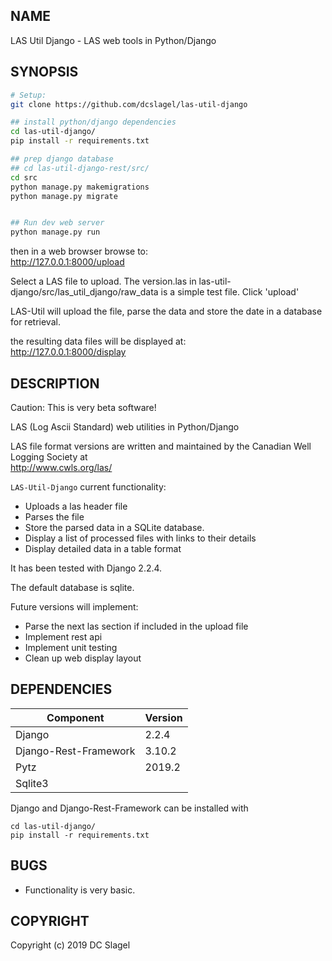 NAME
----
LAS Util Django - LAS web tools in Python/Django

SYNOPSIS
--------

  ```bash
  # Setup:
  git clone https://github.com/dcslagel/las-util-django

  ## install python/django dependencies
  cd las-util-django/
  pip install -r requirements.txt

  ## prep django database
  ## cd las-util-django-rest/src/
  cd src
  python manage.py makemigrations
  python manage.py migrate


  ## Run dev web server
  python manage.py run
  ```

  then in a web browser browse to:  
  http://127.0.0.1:8000/upload

  Select a LAS file to upload.  The version.las in 
  las-util-django/src/las_util_django/raw_data is a simple test file.
  Click 'upload'    

  LAS-Util will upload the file, parse the data and store the date in a database for retrieval. 

  the resulting data files will be displayed at:  
  http://127.0.0.1:8000/display


DESCRIPTION
-----------
Caution: This is very beta software!

LAS (Log Ascii Standard) web utilities in Python/Django

LAS file format versions are written and maintained by 
the Canadian Well Logging Society at   
http://www.cwls.org/las/

`LAS-Util-Django` current functionality:
- Uploads a las header file
- Parses the file
- Store the parsed data in a SQLite database.
- Display a list of processed files with links to their details
- Display detailed data in a table format

It has been tested with Django 2.2.4.

The default database is sqlite.

Future versions will implement:
- Parse the next las section if included in the upload file
- Implement rest api
- Implement unit testing
- Clean up web display layout

DEPENDENCIES
------------

| Component | Version |  
|-----------|---------|
| Django |  2.2.4 |  
| Django-Rest-Framework |  3.10.2 |  
| Pytz |  2019.2 |  
| Sqlite3    |  

Django and Django-Rest-Framework can be installed with
```
cd las-util-django/
pip install -r requirements.txt
```

BUGS
----

- Functionality is very basic.


COPYRIGHT
------

Copyright (c) 2019 DC Slagel
